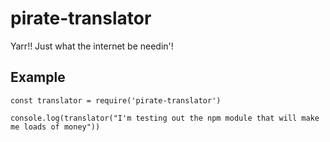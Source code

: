# pirate-translator
Yarr!! Just what the internet be needin'!
## Example
```
const translator = require('pirate-translator')

console.log(translator("I'm testing out the npm module that will make me loads of money"))
```
